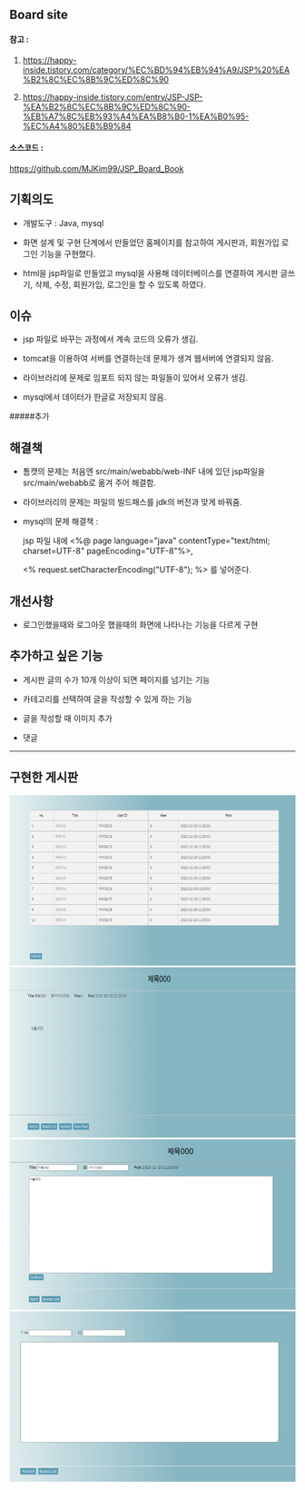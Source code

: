 ## Board site

#### 참고 : 


1. <https://happy-inside.tistory.com/category/%EC%BD%94%EB%94%A9/JSP%20%EA%B2%8C%EC%8B%9C%ED%8C%90>


2. <https://happy-inside.tistory.com/entry/JSP-JSP-%EA%B2%8C%EC%8B%9C%ED%8C%90-%EB%A7%8C%EB%93%A4%EA%B8%B0-1%EA%B0%95-%EC%A4%80%EB%B9%84>

#### 소스코드 :

<https://github.com/MJKim99/JSP_Board_Book>


## 기획의도


- 개발도구 : Java, mysql



- 화면 설계 및 구현 단계에서 만들었던 홈페이지를 참고하여 게시판과, 회원가입 로그인 기능을 구현했다.



- html을 jsp파일로 만들었고 mysql을 사용해 데이터베이스를 연결하여 게시판 글쓰기, 삭제, 수정, 회원가입, 로그인을 할 수 있도록 하였다.


## 이슈 


- jsp 파일로 바꾸는 과정에서 계속 코드의 오류가 생김.


- tomcat을 이용하여 서버를 연결하는데 문제가 생겨 웹서버에 연결되지 않음.


- 라이브러리에 문제로 임포트 되지 않는 파일들이 있어서 오류가 생김.


- mysql에서 데이터가 한글로 저장되지 않음.

#####추가

## 해결책


- 톰캣의 문제는 처음엔 src/main/webabb/web-INF 내에 있던 jsp파일을 src/main/webabb로 옮겨 주어 해결함.


- 라이브러리의 문제는 파일의 빌드패스를 jdk의 버전과 맞게 바꿔줌.


- mysql의 문제 해결책 : 


	jsp 파일 내에 <%@ page language="java" contentType="text/html; charset=UTF-8" pageEncoding="UTF-8"%>,


	<% request.setCharacterEncoding("UTF-8"); %> 를 넣어준다.
	

## 개선사항


- 로그인했을때와 로그아웃 했을때의 화면에 나타나는 기능을 다르게 구현

 


## 추가하고 싶은 기능


- 게시판 글의 수가 10개 이상이 되면 페이지를 넘기는 기능


- 카테고리를 선택하여 글을 작성할 수 있게 하는 기능


- 글을 작성할 때 이미지 추가


- 댓글 

***


## 구현한 게시판


<img src="캡처01.png" width="700" height="300"/>


<img src="캡처02.png" width="700" height="300"/>


<img src="캡처03.png" width="700" height="300"/>


<img src="캡처04.png" width="700" height="300"/>
